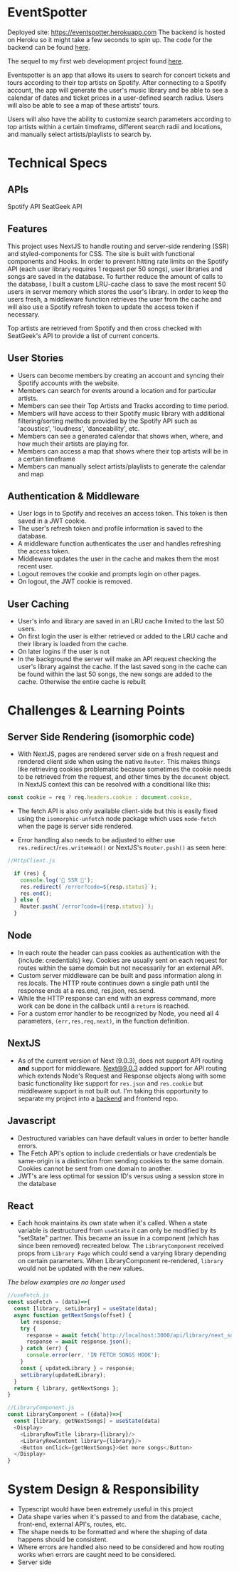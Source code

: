 # EventSpotter

Deployed site: https://eventspotter.herokuapp.com
The backend is hosted on Heroku so it might take a few seconds to spin up. The code for the backend can be found [here](https://github.com/brianqian/eventspotter-backend).

The sequel to my first web development project found [here](https://github.com/brianqian/SpotifyEvents).

Eventspotter is an app that allows its users to search for concert tickets and tours according to their top artists on Spotify. After connecting to a Spotify account, the app will generate the user's music library and be able to see a calendar of dates and ticket prices in a user-defined search radius. Users will also be able to see a map of these artists' tours.

Users will also have the ability to customize search parameters according to top artists within a certain timeframe, different search radii and locations, and manually select artists/playlists to search by.

# Technical Specs

## APIs

Spotify API
SeatGeek API

## Features

This project uses NextJS to handle routing and server-side rendering (SSR) and styled-components for CSS. The site is built with functional components and Hooks. In order to prevent hitting rate limits on the Spotify API (each user library requires 1 request per 50 songs), user libraries and songs are saved in the database. To further reduce the amount of calls to the database, I built a custom LRU-cache class to save the most recent 50 users in server memory which stores the user's library. In order to keep the users fresh, a middleware function retrieves the user from the cache and will also use a Spotify refresh token to update the access token if necessary.

Top artists are retrieved from Spotify and then cross checked with SeatGeek's API to provide a list of current concerts.

## User Stories

- Users can become members by creating an account and syncing their Spotify accounts with the website.
- Members can search for events around a location and for particular artists.
- Members can see their Top Artists and Tracks according to time period.
- Members will have access to their Spotify music library with additional filtering/sorting methods provided by the Spotify API such as 'acoustics', 'loudness', 'danceability', etc.
- Members can see a generated calendar that shows when, where, and how much their artists are playing for.
- Members can access a map that shows where their top artists will be in a certain timeframe
- Members can manually select artists/playlists to generate the calendar and map

## Authentication & Middleware

- User logs in to Spotify and receives an access token. This token is then saved in a JWT cookie.
- The user's refresh token and profile information is saved to the database.
- A middleware function authenticates the user and handles refreshing the access token.
- Middleware updates the user in the cache and makes them the most recent user.
- Logout removes the cookie and prompts login on other pages.
- On logout, the JWT cookie is removed.

## User Caching

- User's info and library are saved in an LRU cache limited to the last 50 users.
- On first login the user is either retrieved or added to the LRU cache and their library is loaded from the cache.
- On later logins if the user is not
- In the background the server will make an API request checking the user's library against the cache. If the last saved song in the cache can be found within the last 50 songs, the new songs are added to the cache. Otherwise the entire cache is rebuilt

# Challenges & Learning Points

## Server Side Rendering (isomorphic code)

- With NextJS, pages are rendered server side on a fresh request and rendered client side when using the native `Router`. This makes things like retrieving cookies problematic because sometimes the cookie needs to be retrieved from the request, and other times by the `document` object. In NextJS context this can be resolved with a conditional like this:

```Javascript
const cookie = req ? req.headers.cookie : document.cookie,
```

- The fetch API is also only available client-side but this is easily fixed using the `isomorphic-unfetch` node package which uses `node-fetch` when the page is server side rendered.

- Error handling also needs to be adjusted to either use `res.redirect`/`res.writeHead()` or NextJS's `Router.push()` as seen here:

```Javascript
//HttpClient.js

  if (res) {
    console.log('🚫 SSR 🚫');
    res.redirect(`/error?code=${resp.status}`);
    res.end();
  } else {
    Router.push(`/error?code=${resp.status}`);
  }
```

## Node

- In each route the header can pass cookies as authentication with the {include: credentials} key. Cookies are usually sent on each request for routes within the same domain but not necessarily for an external API.
- Custom server middleware can be built and pass information along in res.locals. The HTTP route continues down a single path until the response ends at a res.end, res.json, res.send.
- While the HTTP response can end with an express command, more work can be done in the callback until a `return` is reached.
- For a custom error handler to be recognized by Node, you need all 4 parameters, `(err,res,req,next)`, in the function definition.

## NextJS

- As of the current version of Next (9.0.3), does not support API routing **and** support for middleware. Next@9.0.3 added support for API routing which extends Node's Request and Response objects along with some basic functionality like support for `res.json` and `res.cookie` but middleware support is not built out. I'm taking this opportunity to separate my project into a [backend](https://github.com/brianqian/eventspotter-backend) and frontend repo.

## Javascript

- Destructured variables can have default values in order to better handle errors.
- The Fetch API's option to include credentials or have credentials be same-origin is a distinction from sending cookies to the same domain. Cookies cannot be sent from one domain to another.
- JWT's are less optimal for session ID's versus using a session store in the database

## React

- Each hook maintains its own state when it's called. When a state variable is destructured from `useState` it can only be modified by its "setState" partner. This became an issue in a component (which has since been removed) recreated below. The `LibraryComponent` received props from `Library Page` which could send a varying library depending on certain parameters. When LibraryComponent re-rendered, `library` would not be updated with the new values.

_The below examples are no longer used_

```javascript
//useFetch.js
const useFetch = (data)=>{
  const [library, setLibrary] = useState(data);
  async function getNextSongs(offset) {
    let response;
    try {
      response = await fetch(`http://localhost:3000/api/library/next_songs?offset=${offset}`);
      response = await response.json();
    } catch (err) {
      console.error(err, 'IN FETCH SONGS HOOK');
    }
    const { updatedLibrary } = response;
    setLibrary(updatedLibrary);
  }
  return { library, getNextSongs };
}

//LibraryComponent.js
const LibraryComponent = ({data})=>{
  const [library, getNextSongs] = useState(data)
  <Display>
    <LibraryRowTitle library={library}/>
    <LibraryRowContent library={library}/>
    <Button onClick={getNextSongs}>Get more songs</Button>
  </Display>
}

```

# System Design & Responsibility

- Typescript would have been extremely useful in this project
- Data shape varies when it's passed to and from the database, cache, front-end, external API's, routes, etc.
- The shape needs to be formatted and where the shaping of data happens should be consistent.
- Where errors are handled also need to be considered and how routing works when errors are caught need to be considered.
- Server side
